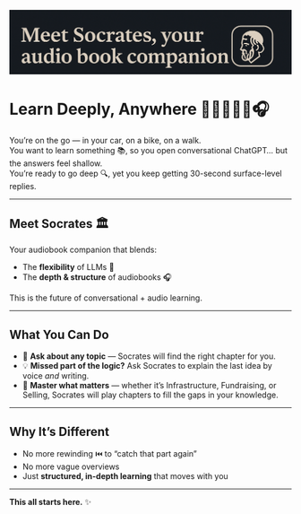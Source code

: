 ![Socrates Banner](banner.png)

# Learn Deeply, Anywhere 🚗🚴‍♀️🚶‍♂️🎧

You’re on the go — in your car, on a bike, on a walk.  
You want to learn something 📚, so you open conversational ChatGPT… but the answers feel shallow.  
You’re ready to go deep 🔍, yet you keep getting 30-second surface-level replies.

---

## Meet **Socrates** 🏛️

Your audiobook companion that blends:

- The **flexibility** of LLMs 🤖
- The **depth & structure** of audiobooks 🎧

This is the future of conversational + audio learning.

---

## What You Can Do

- 🎯 **Ask about any topic** — Socrates will find the right chapter for you.  
- 💡 **Missed part of the logic?** Ask Socrates to explain the last idea by voice *and* writing.  
- 🧠 **Master what matters** — whether it’s Infrastructure, Fundraising, or Selling, Socrates will play chapters to fill the gaps in your knowledge.

---

## Why It’s Different

- No more rewinding ⏮️ to “catch that part again”  
- No more vague overviews  
- Just **structured, in-depth learning** that moves with you

---

**This all starts here.** ✨

